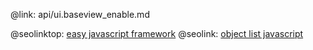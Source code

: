 @link: api/ui.baseview_enable.md

@seolinktop: [easy javascript framework](https://webix.com)
@seolink: [object list javascript](https://webix.com/widget/list/)